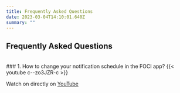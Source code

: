```yaml
---
title: Frequently Asked Questions
date: 2023-03-04T14:10:01.640Z
summary: ""
---
```


## **Frequently Asked Questions**

<br>
### 1. How to change your notification schedule in the FOCI app?
{{< youtube c--zo3JZR-c >}}
<br>

Watch on directly on [YouTube](https://youtu.be/c--zo3JZR-c)
